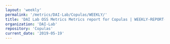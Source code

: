 ```yaml
---
layout: 'weekly'
permalink: '/metrics/DAI-Lab/Copulas/WEEKLY/'
title: 'DAI Lab OSS Metrics Metrics report for Copulas | WEEKLY-REPORT-2019-05-19'
organization: 'DAI-Lab'
repository: 'Copulas'
current_date: '2019-05-19'
---
```

